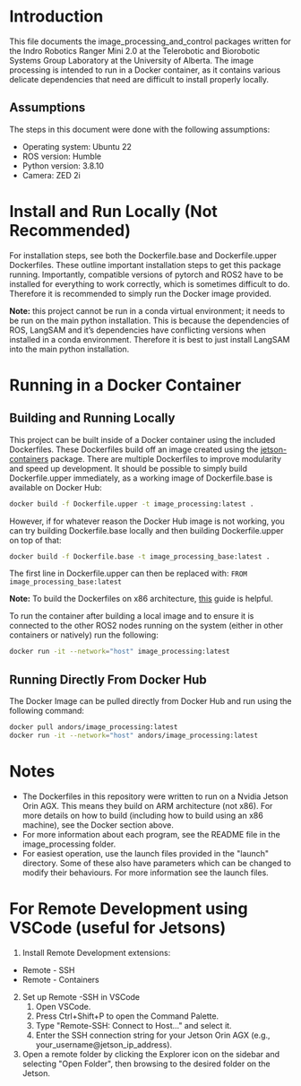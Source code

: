 # Introduction

This file documents the image_processing_and_control packages written for the Indro Robotics Ranger Mini 2.0 at the Telerobotic and Biorobotic Systems Group Laboratory at the University of Alberta. The image processing is intended to run in a Docker container, as it contains various delicate dependencies that need are difficult to install properly locally.

## Assumptions

The steps in this document were done with the following assumptions:

- Operating system: Ubuntu 22
- ROS version: Humble
- Python version: 3.8.10
- Camera: ZED 2i

# Install and Run Locally (Not Recommended)
For installation steps, see both the Dockerfile.base and Dockerfile.upper Dockerfiles. These outline important installation steps to get this package running. Importantly, compatible versions of pytorch and ROS2 have to be installed for everything to work correctly, which is sometimes difficult to do. Therefore it is recommended to simply run the Docker image provided.

**Note:** this project cannot be run in a conda virtual environment; it needs to be run on the main python installation. This is because the dependencies of ROS, LangSAM and it’s dependencies have conflicting versions when installed in a conda environment. Therefore it is best to just install LangSAM into the main python installation.

# Running in a Docker Container
## Building and Running Locally
This project can be built inside of a Docker container using the included Dockerfiles. These Dockerfiles build off an image created using the [jetson-containers](https://github.com/dusty-nv/jetson-containers) package. There are multiple Dockerfiles to improve modularity and speed up development. It should be possible to simply build Dockerfile.upper immediately, as a working image of Dockerfile.base is available on Docker Hub:
```bash
docker build -f Dockerfile.upper -t image_processing:latest .
```
However, if for whatever reason the Docker Hub image is not working, you can try building Dockerfile.base locally and then building Dockerfile.upper on top of that:
```bash
docker build -f Dockerfile.base -t image_processing_base:latest .
```
The first line in Dockerfile.upper can then be replaced with: ```FROM image_processing_base:latest```

**Note:** To build the Dockerfiles on x86 architecture, [this](https://www.stereolabs.com/docs/docker/building-arm-container-on-x86) guide is helpful.

To run the container after building a local image and to ensure it is connected to the other ROS2 nodes running on the system (either in other containers or natively) run the following:
```bash
docker run -it --network="host" image_processing:latest
```

## Running Directly From Docker Hub
The Docker Image can be pulled directly from Docker Hub and run using the following command:
```bash
docker pull andors/image_processing:latest
docker run -it --network="host" andors/image_processing:latest
```

# Notes

- The Dockerfiles in this repository were written to run on a Nvidia Jetson Orin AGX. This means they build on ARM architecture (not x86). For more details on how to build (including how to build using an x86 machine), see the Docker section above.
- For more information about each program, see the README file in the image_processing folder.
- For easiest operation, use the launch files provided in the "launch" directory. Some of these also have parameters which can be changed to modify their behaviours. For more information see the launch files.

# For Remote Development using VSCode (useful for Jetsons)
1. Install Remote Development extensions:
- Remote - SSH
- Remote - Containers
2. Set up Remote -SSH in VSCode
    1. Open VSCode.
    2. Press Ctrl+Shift+P to open the Command Palette.
    3. Type "Remote-SSH: Connect to Host..." and select it.
    4. Enter the SSH connection string for your Jetson Orin AGX (e.g., your_username@jetson_ip_address).
3. Open a remote folder by clicking the Explorer icon on the sidebar and selecting "Open Folder", then browsing to the desired folder on the Jetson.